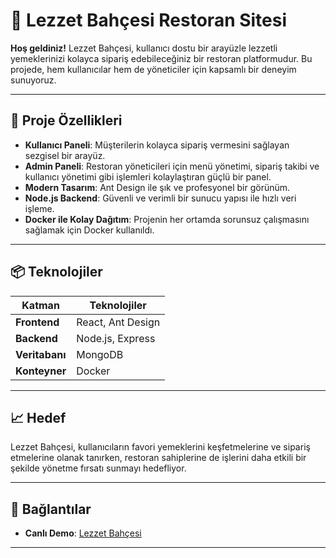 # 🎉 Lezzet Bahçesi Restoran Sitesi

**Hoş geldiniz!** Lezzet Bahçesi, kullanıcı dostu bir arayüzle lezzetli yemeklerinizi kolayca sipariş edebileceğiniz bir restoran platformudur. Bu projede, hem kullanıcılar hem de yöneticiler için kapsamlı bir deneyim sunuyoruz.

---

## 🚀 Proje Özellikleri

- **Kullanıcı Paneli**: Müşterilerin kolayca sipariş vermesini sağlayan sezgisel bir arayüz.
- **Admin Paneli**: Restoran yöneticileri için menü yönetimi, sipariş takibi ve kullanıcı yönetimi gibi işlemleri kolaylaştıran güçlü bir panel.
- **Modern Tasarım**: Ant Design ile şık ve profesyonel bir görünüm.
- **Node.js Backend**: Güvenli ve verimli bir sunucu yapısı ile hızlı veri işleme.
- **Docker ile Kolay Dağıtım**: Projenin her ortamda sorunsuz çalışmasını sağlamak için Docker kullanıldı.

---

## 📦 Teknolojiler

| Katman      | Teknolojiler                |
|-------------|-----------------------------|
| **Frontend**| React, Ant Design           |
| **Backend** | Node.js, Express            |
| **Veritabanı**| MongoDB                   |
| **Konteyner**| Docker                     |

---

## 📈 Hedef

Lezzet Bahçesi, kullanıcıların favori yemeklerini keşfetmelerine ve sipariş etmelerine olanak tanırken, restoran sahiplerine de işlerini daha etkili bir şekilde yönetme fırsatı sunmayı hedefliyor.

---

## 🔗 Bağlantılar

- **Canlı Demo**: [Lezzet Bahçesi](https://lezzetbahcesi.onrender.com)

---

